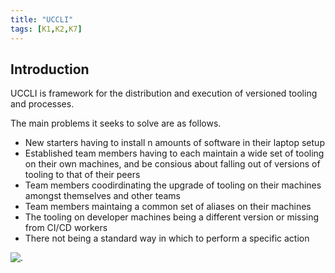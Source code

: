 ```yaml
---
title: "UCCLI"
tags: [K1,K2,K7]
---
```


## Introduction

UCCLI is framework for the distribution and execution of versioned tooling and processes.

The main problems it seeks to solve are as follows.

* New starters having to install n amounts of software in their laptop setup
* Established team members having to each maintain a wide set of tooling on their own machines, and be consious about falling out of versions of tooling to that of their peers
* Team members coodirdinating the upgrade of tooling on their machines amongst themselves and other teams
* Team members maintaing a common set of aliases on their machines
* The tooling on developer machines being a different version or missing from CI/CD workers
* There not being a standard way in which to perform a specific action

![.](../uccli/carbon-3.png)
